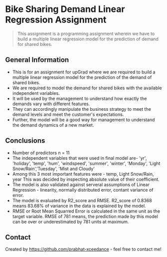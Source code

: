 # Bike Sharing Demand Linear Regression Assignment
> This assignment is a programming assignment wherein we have to build a multiple linear regression model for the prediction of demand for shared bikes.

## General Information
- This is for an assignment for upGrad where we are required to build a multiple linear regression model for the prediction of the demand of shared bikes.
- We are required to model the demand for shared bikes with the available independent variables. 
- It will be used by the management to understand how exactly the demands vary with different features. 
- They can accordingly manipulate the business strategy to meet the demand levels and meet the customer's expectations. 
- Further, the model will be a good way for management to understand the demand dynamics of a new market. 

## Conclusions
- Number of predictors n = 11
- The independent variables that were used in final model are- 'yr', 'holiday', 'temp', 'hum', 'windspeed', 'summer', 'winter', 'Monday', 'Light Snow/Rain','Tuesday', 'Mist and Cloudy'
- Among this 3 most important features were - temp, Light Snow/Rain, year This was decided by inspecting absolute value of their coefficient. 
- The model is also validated against serveral assumptions of Linear Regression - linearity, normally distributed error, contant variance of error.
- The model is evaluated by R2_score and RMSE. R2_score of 0.8368 means 83.68% of variance in the data is explained by the model. 
- RMSE or Root Mean Squarred Error is calculated in the same unit as the target variable. RMSE of 781 means, the prediction made by this model can be over or underestimated by 781 units at maximum.


## Contact
Created by https://github.com/prabhat-xceedance - feel free to contact me!
